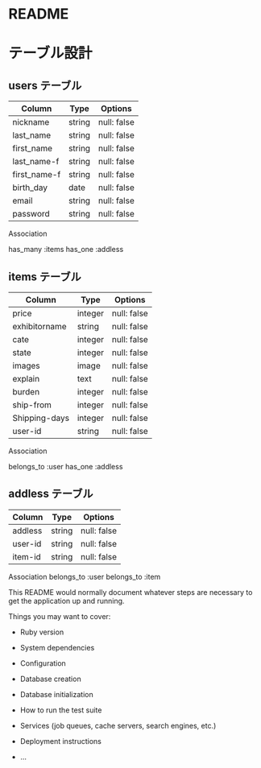 # README

# テーブル設計

## users テーブル

| Column       | Type   | Options     |
| ------------ | ------| ------------ |
| nickname     | string | null: false |
| last_name    | string | null: false |
| first_name   | string | null: false | 
| last_name-f  | string | null: false |
| first_name-f | string | null: false |
| birth_day   | date   | null: false |
| email       | string | null: false |
| password    | string | null: false |

   Association

 has_many :items
 has_one :addless
 

## items テーブル

| Column          | Type    | Options     |
| --------------- | ------  | ----------- |
| price           | integer | null: false |
| exhibitorname   | string  | null: false |
| cate            | integer | null: false |
| state           | integer | null: false |
| images          | image   | null: false |
| explain         | text    | null: false |
| burden          | integer | null: false |
| ship-from       | integer | null: false |
| Shipping-days   | integer | null: false |
| user-id         | string | null: false | 
  Association

belongs_to :user
has_one :addless
## addless テーブル

| Column  | Type   | Options    |
| ------- | ------ | ---------- |
| addless | string | null: false|
| user-id | string | null: false|
| item-id | string | null: false|

Association
belongs_to :user
belongs_to :item

This README would normally document whatever steps are necessary to get the
application up and running.

Things you may want to cover:

* Ruby version

* System dependencies

* Configuration

* Database creation

* Database initialization

* How to run the test suite

* Services (job queues, cache servers, search engines, etc.)

* Deployment instructions

* ...
